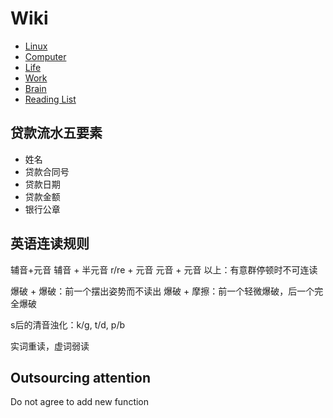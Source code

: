 # Wiki

* [Linux](linux.md)
* [Computer](computer.md)
* [Life](life.md)
* [Work](work.md)
* [Brain](brain.md)
* [Reading List](readlst.md)

## 贷款流水五要素
* 姓名
* 贷款合同号
* 贷款日期
* 贷款金额
* 银行公章

## 英语连读规则
辅音+元音
辅音 + 半元音
r/re + 元音
元音 + 元音
以上：有意群停顿时不可连读

爆破 + 爆破：前一个摆出姿势而不读出
爆破 + 摩擦：前一个轻微爆破，后一个完全爆破

s后的清音浊化：k/g, t/d, p/b

实词重读，虚词弱读

## Outsourcing attention
Do not agree to add new function
